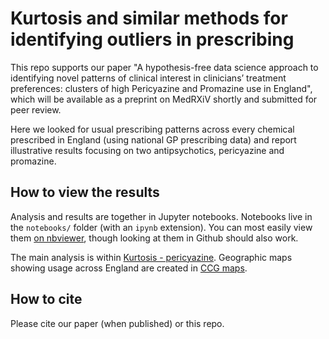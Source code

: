 # Kurtosis and similar methods for identifying outliers in prescribing

This repo supports our paper "A hypothesis-free data science approach to identifying novel patterns of clinical interest in clinicians’ treatment preferences: clusters of high Pericyazine and Promazine use in England", which will be available as a preprint on MedRXiV shortly and submitted for peer review. 

Here we looked for usual prescribing patterns across every chemical prescribed in England (using national GP prescribing data) and report illustrative results focusing on two antipsychotics, pericyazine and promazine. 

## How to view the results

Analysis and results are together in Jupyter notebooks. Notebooks live in the `notebooks/` folder (with an `ipynb` extension). You can most easily view them [on
nbviewer](https://nbviewer.jupyter.org/github/ebmdatalab/<repo>/tree/master/notebooks/),
though looking at them in Github should also work.

The main analysis is within [Kurtosis - pericyazine](https://github.com/ebmdatalab/kurtosis-pericyazine/blob/tidying/notebooks/Kurtosis%20-%20pericyazine.ipynb). Geographic maps showing usage across England are created in [CCG maps](https://github.com/ebmdatalab/kurtosis-pericyazine/blob/tidying/notebooks/CCG_maps.ipynb).

## How to cite

Please cite our paper (when published) or this repo. 
